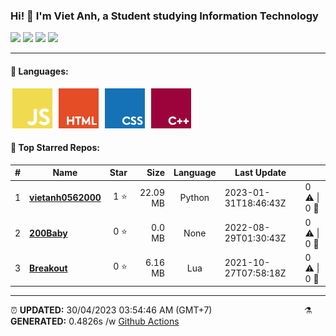 <h3>Hi! 👋 I'm Viet Anh, a Student studying Information Technology</h3>
<span>
	<img src="https://img.shields.io/badge/1-STARS-8cecff?style=for-the-badge">
	<img src="https://img.shields.io/badge/20-REPOS-f2e174?style=for-the-badge">
	<img src="https://img.shields.io/badge/5-FOLLOWERS-ff9eb6?style=for-the-badge">
	<img src="https://estruyf-github.azurewebsites.net/api/VisitorHit?user=vietanh052000&repo=vietanh0562000&countColor=#ff85c8">
</span>

<hr>

<h4>🧬 Languages:</h4>
<span>
	<img style="margin: 0 3px" width="64" src="assets/icons/js.png" title="JavaScript">
	<img style="margin: 0 3px" width="64" src="assets/icons/html.png" title="Hypertext Markup Language">
	<img style="margin: 0 3px" width="64" src="assets/icons/css.png" title="Cascading Style Sheets">
	<img style="margin: 0 3px" width="64" src="assets/icons/cpp.png" title="C++">
</span>

<h4>🥇 Top Starred Repos:</h4>

|#|Name|Star|Size|Language|Last Update||
|---|---|---:|---:|:---:|---|--|
|1|**[vietanh0562000](https://github.com/vietanh0562000/vietanh0562000)**|1 ⭐|22.09 MB|Python|2023-01-31T18:46:43Z|0 ⚠  \|  0 🍴|
|2|**[200Baby](https://github.com/vietanh0562000/200Baby)**|0 ⭐|0.0 MB|None|2022-08-29T01:30:43Z|0 ⚠  \|  0 🍴|
|3|**[Breakout](https://github.com/vietanh0562000/Breakout)**|0 ⭐|6.16 MB|Lua|2021-10-27T07:58:18Z|0 ⚠  \|  0 🍴|

<hr>

<span style="clear: both">
	<span align="left">⏰ <b>UPDATED:</b> 30/04/2023 03:54:46 AM (GMT+7)</span>
	<span>&emsp;&emsp;&emsp;&emsp;&emsp;&emsp;&emsp;&emsp;&emsp;&emsp;</span>
	<span align="right">⚗ <b>GENERATED:</b>  0.4826s /w <a href="https://github.com/vietanh0562000/vietanh0562000/actions" target="_blank">Github Actions</a></span>
</span>